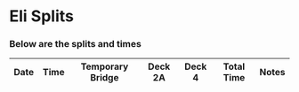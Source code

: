 # Eli Splits 



### Below are the splits and times

|Date|Time|Temporary Bridge|Deck 2A|Deck 4|Total Time|Notes|
|---|---|---|---|---|---|---|